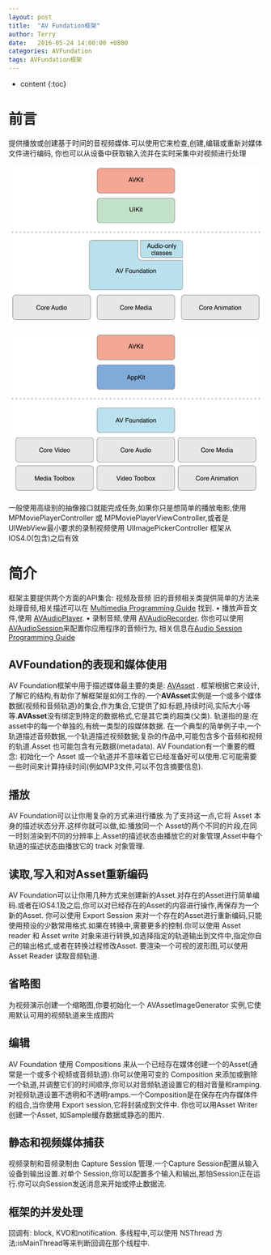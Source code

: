 ```yaml
---
layout: post
title:  "AV Fundation框架"
author: Terry
date:   2016-05-24 14:00:00 +0800
categories: AVFundation
tags: AVFundation框架 
---
```


* content
{:toc}

# 前言
提供播放或创建基于时间的音视频媒体.可以使用它来检查,创建,编辑或重新对媒体文件进行编码,
你也可以从设备中获取输入流并在实时采集中对视频进行处理





![AV Fundation层在IOS的位置](/files/frameworksBlockDiagram_2x.png)

![AV Fundation层在 OS X的位置](/files/frameworksBlockDiagramOSX_2x.png)

一般使用高级别的抽像接口就能完成任务,如果你只是想简单的播放电影,使用 MPMoviePlayerController 或 MPMoviePlayerViewController,或者是 UIWebView最小要求的录制视频使用 UIImagePickerController
框架从IOS4.0(包含)之后有效

# 简介

框架主要提供两个方面的API集合: 视频及音频
旧的音频相关类提供简单的方法来处理音频,相关描述可以在 [Multimedia Programming Guide](https://developer.apple.com/library/ios/documentation/AudioVideo/Conceptual/MultimediaPG/Introduction/Introduction.html#//apple_ref/doc/uid/TP40009767) 找到.
•	播放声音文件,使用 [AVAudioPlayer](https://developer.apple.com/library/ios/documentation/AVFoundation/Reference/AVAudioPlayerClassReference/index.html#//apple_ref/occ/cl/AVAudioPlayer).
•	录制音频,使用 [AVAudioRecorder](https://developer.apple.com/library/ios/documentation/AVFoundation/Reference/AVAudioRecorder_ClassReference/index.html#//apple_ref/occ/cl/AVAudioRecorder).
你也可以使用[AVAudioSession](https://developer.apple.com/library/ios/documentation/AVFoundation/Reference/AVAudioSession_ClassReference/index.html#//apple_ref/occ/cl/AVAudioSession)来配置你应用程序的音频行为, 相关信息在[Audio Session Programming Guide](https://developer.apple.com/library/ios/documentation/Audio/Conceptual/AudioSessionProgrammingGuide/Introduction/Introduction.html#//apple_ref/doc/uid/TP40007875)

## AVFoundation的表现和媒体使用

AV Foundation框架中用于描述媒体最主要的类是: [AVAsset](https://developer.apple.com/library/ios/documentation/AVFoundation/Reference/AVAsset_Class/index.html#//apple_ref/occ/cl/AVAsset) . 框架根据它来设计,了解它的结构,有助你了解框架是如何工作的.一个**AVAsset**实例是一个或多个媒体数据(视频和音频轨道)的集合,作为集合,它提供了如:标题,持续时间,实际大小等等.**AVAsset**没有绑定到特定的数据格式,它是其它类的超类(父类).
轨道指的是:在asset中的每一个单独的,有统一类型的段媒体数据.
在一个典型的简单例子中,一个轨道描述音频数据,一个轨道描述视频数据;复杂的作品中,可能包含多个音频和视频的轨道.Asset 也可能包含有元数据(metadata).
AV Foundation有一个重要的概念: 初始化一个 Asset 或一个轨道并不意味着它已经准备好可以使用.它可能需要一些时间来计算持续时间(例如MP3文件,可以不包含摘要信息).

## 播放
AV Foundation可以让你用复杂的方式来进行播放.为了支持这一点,它将 Asset 本身的描述状态分开.这样你就可以做,如:播放同一个 Asset的两个不同的片段,在同一时刻渲染到不同的分辨率上.Asset的描述状态由播放它的对象管理,Asset中每个轨道的描述状态由播放它的 track 对象管理.

## 读取,写入和对Asset重新编码
AV Foundation可以让你用几种方式来创建新的Asset.对存在的Asset进行简单编码.或者在IOS4.1及之后,你可以对已经存在的Asset的内容进行操作,再保存为一个新的Asset.
你可以使用 Export Session 来对一个存在的Asset进行重新编码,只能使用预设的少数常用格式.如果在转换中,需要更多的控制.你可以使用 Asset reader 和 Asset write 对象来进行转换,如选择指定的轨道输出到文件中,指定你自己的输出格式,或者在转换过程修改Asset.
要渲染一个可视的波形图,可以使用 Asset Reader 读取音频轨道.
 

## 省略图
为视频演示创建一个缩略图,你要初始化一个 AVAssetImageGenerator 实例,它使用默认可用的视频轨道来生成图片

## 编辑
AV Foundation 使用 Compositions 来从一个已经存在媒体创建一个的Asset(通常是一个或多个视频或音频轨道).你可以使用可变的 Composition 来添加或删除一个轨道,并调整它们的时间顺序,你可以对音频轨道设置它的相对音量和ramping.对视频轨道设置不透明和不透明ramps.一个Composition是在保存在内存媒体件的组合,当你使用 Export session,它将封装成到文件中.
你也可以用Asset Writer创建一个Asset, 如Sample缓存数据或静态的图片.

## 静态和视频媒体捕获
视频录制和音频录制由 Capture Session 管理.一个Capture Session配置从输入设备到输出设置.对单个 Session,你可以配置多个输入和输出,那怕Session正在运行.你可以向Session发送消息来开始或停止数据流.

## 框架的并发处理
回调有: block, KVO和notification.
多线程中,可以使用 NSThread 方法:isMainThread等来判断回调在那个线程中.


